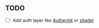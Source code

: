 ## TODO

- [ ] Add auth layer like [Authentik](https://goauthentik.io/) or [zitadel](https://zitadel.com/)
